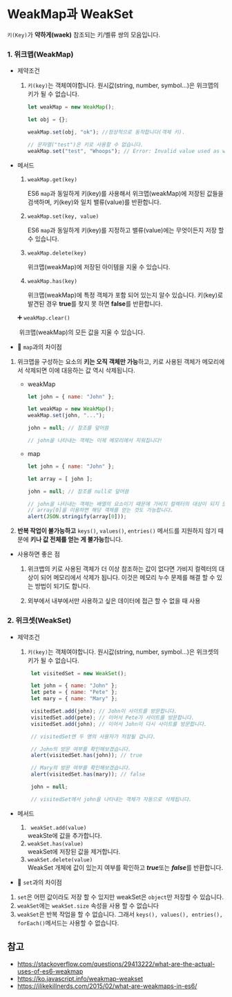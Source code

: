 # WeakMap과 WeakSet

```키(Key)```가 **약하게(waek)** 참조되는 키/벨류 쌍의 모음입니다.

### 1. 위크맵(WeakMap)

* 제약조건

  1. ```키(key)```는 객체여야합니다. 원시값(string, number, symbol...)은 위크맵의 키가 될 수 없습니다.

     ```js
     let weakMap = new WeakMap();
     
     let obj = {};
     
     weakMap.set(obj, "ok"); //정상적으로 동작합니다(객체 키).
     
     // 문자열("test")은 키로 사용할 수 없습니다.
     weakMap.set("test", "Whoops"); // Error: Invalid value used as weak map key
     ```

* 메서드

  1. `weakMap.get(key)`

     ES6 ```map```과 동일하게 키(key)를 사용해서 위크맵(weakMap)에 저장된 값들을 검색하며, 키(key)와 일치 밸류(value)를 반환합니다.

  2. `weakMap.set(key, value)`

     ES6 ```map```과 동일하게 키(key)를 지정하고 밸류(value)에는 무엇이든지 저장 할 수 있습니다.

  3. `weakMap.delete(key)`

     위크맵(weakMap)에 저장된 아이템을 지울 수 있습니다.

  4. `weakMap.has(key)`

     위크맵(weakMap)에 특정 객체가 포함 되어 있는지 알수 있습니다. 키(key)로 발견된 경우 **true**를 찾지 못 하면 **false**를 반환합니다.

  :heavy_plus_sign: ```weakMap.clear()```

  ​		위크맵(weakMap)의 모든 값을 지울 수 있습니다.

*  :clap: ```map```과의 차이점

  1. 위크맵을 구성하는 요소의 **키는 오직 객체만 가능**하고, 키로 사용된 객체가 메모리에서 삭제되면 이에 대응하는 값 역시 삭제됩니다.

     * weakMap

       ```js
       let john = { name: "John" };
       
       let weakMap = new WeakMap();
       weakMap.set(john, "...");
       
       john = null; // 참조를 덮어씀
       
       // john을 나타내는 객체는 이제 메모리에서 지워집니다!
       ```

     * map

       ```js
       let john = { name: "John" };
       
       let array = [ john ];
       
       john = null; // 참조를 null로 덮어씀
       
       // john을 나타내는 객체는 배열의 요소이기 때문에 가비지 컬렉터의 대상이 되지 않습니다.
       // array[0]을 이용하면 해당 객체를 얻는 것도 가능합니다.
       alert(JSON.stringify(array[0]));
       ```

  2. **반복 작업이 불가능하고** `keys()`, `values()`, `entries()` 메서드를 지원하지 않기 때문에 **키나 값 전체를 얻는 게 불가능**합니다.

* 사용하면 좋은 점

  1.  위크뱁의 키로 사용된 객체가 더 이상 참조하는 값이 없다면 가비지 컬렉터의 대상이 되어 메모리에서 삭제가 됩니다. 이것은 메모리 누수 문제를 해결 할 수 있는 방법이 되기도 합니다.

  2. 외부에서 내부에서만 사용하고 싶은 데이터에 접근 할 수 없을 때 사용


### 2. 위크셋(WeakSet)

* 제약조건

  1. ```키(key)```는 객체여야합니다. 원시값(string, number, symbol...)은 위크셋의 키가 될 수 없습니다. 
  
     ```js
      let visitedSet = new WeakSet();

      let john = { name: "John" };
      let pete = { name: "Pete" };
      let mary = { name: "Mary" };

      visitedSet.add(john); // John이 사이트를 방문합니다.
      visitedSet.add(pete); // 이어서 Pete가 사이트를 방문합니다.
      visitedSet.add(john); // 이어서 John이 다시 사이트를 방문합니다.

      // visitedSet엔 두 명의 사용자가 저장될 겁니다.

      // John의 방문 여부를 확인해보겠습니다.
      alert(visitedSet.has(john)); // true

      // Mary의 방문 여부를 확인해보겠습니다.
      alert(visitedSet.has(mary)); // false

      john = null;

      // visitedSet에서 john을 나타내는 객체가 자동으로 삭제됩니다.
     ```
* 메서드
  1. ` weakSet.add(value)`  
    weakSte에 값을 추가합니다. 
  2. `weakSet.has(value) `  
    weakSet에 저장된 값을 제거합니다.
  3. `weakSet.delete(value)`  
    WeakSet 개체에 값이 있는지 여부를 확인하고 ***true***또는 ***false***를 반환합니다.

*  :clap: ```set```과의 차이점
  1. ```set```은 어떤 값이라도 저장 할 수 있지만 weakSet은 ```object```만 저장할 수 있습니다.
  2. ```weakSet```에는 ```weakSet.size``` 속성을 사용 할 수 없습니다
  3. ```weakSet```은 반복 작업을 할 수 없습니다. 그래서 ```keys(), values(), entries(), forEach()```메서드는 사용할 수 없습니다.
 
 
 
## 참고

* https://stackoverflow.com/questions/29413222/what-are-the-actual-uses-of-es6-weakmap
* https://ko.javascript.info/weakmap-weakset
* https://ilikekillnerds.com/2015/02/what-are-weakmaps-in-es6/
